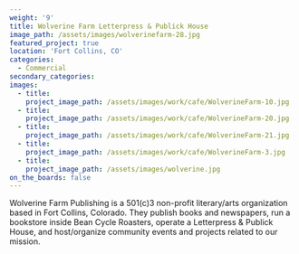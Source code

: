 ```yaml
---
weight: '9'
title: Wolverine Farm Letterpress & Publick House
image_path: /assets/images/wolverinefarm-28.jpg
featured_project: true
location: 'Fort Collins, CO'
categories:
  - Commercial
secondary_categories:
images:
  - title:
    project_image_path: /assets/images/work/cafe/WolverineFarm-10.jpg
  - title:
    project_image_path: /assets/images/work/cafe/WolverineFarm-20.jpg
  - title:
    project_image_path: /assets/images/work/cafe/WolverineFarm-21.jpg
  - title:
    project_image_path: /assets/images/work/cafe/WolverineFarm-3.jpg
  - title:
    project_image_path: /assets/images/wolverine.jpg
on_the_boards: false
---
```


Wolverine Farm Publishing is a 501(c)3 non-profit literary/arts organization based in Fort Collins, Colorado. They publish books and newspapers, run a bookstore inside Bean Cycle Roasters, operate a Letterpress & Publick House, and host/organize community events and projects related to our mission.